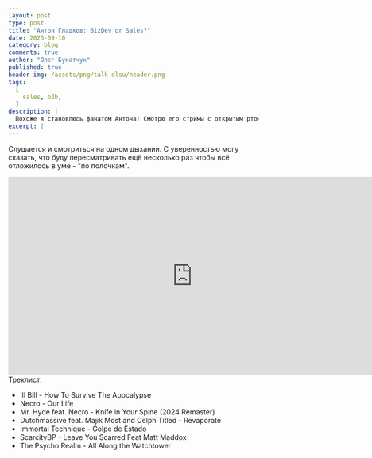 ```yaml
---
layout: post
type: post
title: "Антон Гладков: BizDev or Sales?"
date: 2025-09-10
category: blog
comments: true
author: "Олег Букатчук"
published: true
header-img: /assets/png/talk-dlsu/header.png
tags:
  [
    sales, b2b,
  ]
description: |
  Похоже я становлюсь фанатом Антона! Смотрю его стримы с открытым ртом. Для меня это словно глоток свежевого воздуха в плане инфы по продажам...
excerpt: |
---
```


Слушается и смотриться на одном дыхании. С уверенностью могу сказать, что буду пересматривать ещё несколько раз чтобы всё отложилось в уме - "по полочкам".
 
<iframe width="740" height="400" src="https://www.youtube.com/live/I3E6vWH-u_0?si=JJhrLoeA6AE6Rk8q" title="YouTube video player" frameborder="0" allow="accelerometer; autoplay; clipboard-write; encrypted-media; gyroscope; picture-in-picture; web-share" referrerpolicy="strict-origin-when-cross-origin" allowfullscreen></iframe>
<br/>
Треклист:
<ul>
<li>Ill Bill - How To Survive The Apocalypse</li>
<li>Necro - Our Life</li>
<li>Mr. Hyde feat. Necro - Knife in Your Spine (2024 Remaster)</li>
<li>Dutchmassive feat. Majik Most and Celph Titled - Revaporate</li>
<li>Immortal Technique - Golpe de Estado</li>
<li>ScarcityBP - Leave You Scarred Feat Matt Maddox</li>
<li>The Psycho Realm - All Along the Watchtower</li>
</ul>

